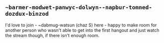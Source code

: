 ## `~barmer-modwet-panwyc-dolwyn--napbur-tomned-dozdux-binzod`
I'd love to join - ~dabmug-watsun (chaz S) here - happy to make room for another person who wasn't able to get into the first hangout and just watch the stream though, if there isn't enough room.